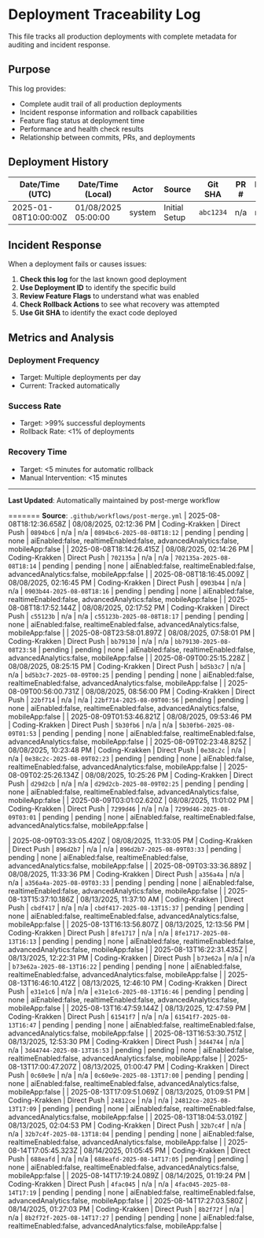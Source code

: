 # Deployment Traceability Log

This file tracks all production deployments with complete metadata for auditing
and incident response.

## Purpose

This log provides:

- Complete audit trail of all production deployments
- Incident response information and rollback capabilities
- Feature flag status at deployment time
- Performance and health check results
- Relationship between commits, PRs, and deployments

## Deployment History

| Date/Time (UTC)      | Date/Time (Local)   | Actor  | Source        | Git SHA   | PR # | Issue # | Deployment ID   | Production URL | Health Check | Rollback Actions | Feature Flags                          |
| -------------------- | ------------------- | ------ | ------------- | --------- | ---- | ------- | --------------- | -------------- | ------------ | ---------------- | -------------------------------------- |
| 2025-01-08T10:00:00Z | 01/08/2025 05:00:00 | system | Initial Setup | `abc1234` | n/a  | n/a     | `initial-setup` | pending        | pending      | none             | aiEnabled:false, realtimeEnabled:false |

## Incident Response

When a deployment fails or causes issues:

1. **Check this log** for the last known good deployment
2. **Use Deployment ID** to identify the specific build
3. **Review Feature Flags** to understand what was enabled
4. **Check Rollback Actions** to see what recovery was attempted
5. **Use Git SHA** to identify the exact code deployed

## Metrics and Analysis

### Deployment Frequency

- Target: Multiple deployments per day
- Current: Tracked automatically

### Success Rate

- Target: >99% successful deployments
- Rollback Rate: <1% of deployments

### Recovery Time

- Target: <5 minutes for automatic rollback
- Manual Intervention: <15 minutes

---

**Last Updated**: Automatically maintained by post-merge workflow

======= **Source**: `.github/workflows/post-merge.yml` |
2025-08-08T18:12:36.658Z | 08/08/2025, 02:12:36 PM | Coding-Krakken | Direct
Push | `0894bc6` | n/a | n/a | `0894bc6-2025-08-08T18:12` | pending | pending |
none | aiEnabled:false, realtimeEnabled:false, advancedAnalytics:false,
mobileApp:false | | 2025-08-08T18:14:26.415Z | 08/08/2025, 02:14:26 PM |
Coding-Krakken | Direct Push | `702135a` | n/a | n/a |
`702135a-2025-08-08T18:14` | pending | pending | none | aiEnabled:false,
realtimeEnabled:false, advancedAnalytics:false, mobileApp:false | |
2025-08-08T18:16:45.009Z | 08/08/2025, 02:16:45 PM | Coding-Krakken | Direct
Push | `0903b44` | n/a | n/a | `0903b44-2025-08-08T18:16` | pending | pending |
none | aiEnabled:false, realtimeEnabled:false, advancedAnalytics:false,
mobileApp:false | | 2025-08-08T18:17:52.144Z | 08/08/2025, 02:17:52 PM |
Coding-Krakken | Direct Push | `c55123b` | n/a | n/a |
`c55123b-2025-08-08T18:17` | pending | pending | none | aiEnabled:false,
realtimeEnabled:false, advancedAnalytics:false, mobileApp:false | |
2025-08-08T23:58:01.897Z | 08/08/2025, 07:58:01 PM | Coding-Krakken | Direct
Push | `bb79130` | n/a | n/a | `bb79130-2025-08-08T23:58` | pending | pending |
none | aiEnabled:false, realtimeEnabled:false, advancedAnalytics:false,
mobileApp:false | | 2025-08-09T00:25:15.228Z | 08/08/2025, 08:25:15 PM |
Coding-Krakken | Direct Push | `bd5b3c7` | n/a | n/a |
`bd5b3c7-2025-08-09T00:25` | pending | pending | none | aiEnabled:false,
realtimeEnabled:false, advancedAnalytics:false, mobileApp:false | |
2025-08-09T00:56:00.731Z | 08/08/2025, 08:56:00 PM | Coding-Krakken | Direct
Push | `22bf714` | n/a | n/a | `22bf714-2025-08-09T00:56` | pending | pending |
none | aiEnabled:false, realtimeEnabled:false, advancedAnalytics:false,
mobileApp:false | | 2025-08-09T01:53:46.821Z | 08/08/2025, 09:53:46 PM |
Coding-Krakken | Direct Push | `5b30fb6` | n/a | n/a |
`5b30fb6-2025-08-09T01:53` | pending | pending | none | aiEnabled:false,
realtimeEnabled:false, advancedAnalytics:false, mobileApp:false | |
2025-08-09T02:23:48.825Z | 08/08/2025, 10:23:48 PM | Coding-Krakken | Direct
Push | `0e38c2c` | n/a | n/a | `0e38c2c-2025-08-09T02:23` | pending | pending |
none | aiEnabled:false, realtimeEnabled:false, advancedAnalytics:false,
mobileApp:false | | 2025-08-09T02:25:26.134Z | 08/08/2025, 10:25:26 PM |
Coding-Krakken | Direct Push | `d29d2cb` | n/a | n/a |
`d29d2cb-2025-08-09T02:25` | pending | pending | none | aiEnabled:false,
realtimeEnabled:false, advancedAnalytics:false, mobileApp:false | |
2025-08-09T03:01:02.620Z | 08/08/2025, 11:01:02 PM | Coding-Krakken | Direct
Push | `7299d46` | n/a | n/a | `7299d46-2025-08-09T03:01` | pending | pending |
none | aiEnabled:false, realtimeEnabled:false, advancedAnalytics:false,
mobileApp:false |

| 2025-08-09T03:33:05.420Z | 08/08/2025, 11:33:05 PM | Coding-Krakken | Direct
Push | `896d2b7` | n/a | n/a | `896d2b7-2025-08-09T03:33` | pending | pending |
none | aiEnabled:false, realtimeEnabled:false, advancedAnalytics:false,
mobileApp:false | | 2025-08-09T03:33:36.889Z | 08/08/2025, 11:33:36 PM |
Coding-Krakken | Direct Push | `a356a4a` | n/a | n/a |
`a356a4a-2025-08-09T03:33` | pending | pending | none | aiEnabled:false,
realtimeEnabled:false, advancedAnalytics:false, mobileApp:false | |
2025-08-13T15:37:10.186Z | 08/13/2025, 11:37:10 AM | Coding-Krakken | Direct
Push | `cbdf417` | n/a | n/a | `cbdf417-2025-08-13T15:37` | pending | pending |
none | aiEnabled:false, realtimeEnabled:false, advancedAnalytics:false,
mobileApp:false | | 2025-08-13T16:13:56.807Z | 08/13/2025, 12:13:56 PM |
Coding-Krakken | Direct Push | `8fe1717` | n/a | n/a |
`8fe1717-2025-08-13T16:13` | pending | pending | none | aiEnabled:false,
realtimeEnabled:false, advancedAnalytics:false, mobileApp:false |
| 2025-08-13T16:22:31.435Z | 08/13/2025, 12:22:31 PM | Coding-Krakken | Direct Push | `b73e62a` | n/a | n/a | `b73e62a-2025-08-13T16:22` | pending | pending | none | aiEnabled:false, realtimeEnabled:false, advancedAnalytics:false, mobileApp:false |
| 2025-08-13T16:46:10.412Z | 08/13/2025, 12:46:10 PM | Coding-Krakken | Direct Push | `e31e1c6` | n/a | n/a | `e31e1c6-2025-08-13T16:46` | pending | pending | none | aiEnabled:false, realtimeEnabled:false, advancedAnalytics:false, mobileApp:false |
| 2025-08-13T16:47:59.144Z | 08/13/2025, 12:47:59 PM | Coding-Krakken | Direct Push | `61541f7` | n/a | n/a | `61541f7-2025-08-13T16:47` | pending | pending | none | aiEnabled:false, realtimeEnabled:false, advancedAnalytics:false, mobileApp:false |
| 2025-08-13T16:53:30.751Z | 08/13/2025, 12:53:30 PM | Coding-Krakken | Direct Push | `3d44744` | n/a | n/a | `3d44744-2025-08-13T16:53` | pending | pending | none | aiEnabled:false, realtimeEnabled:false, advancedAnalytics:false, mobileApp:false |
| 2025-08-13T17:00:47.207Z | 08/13/2025, 01:00:47 PM | Coding-Krakken | Direct Push | `0c60e9e` | n/a | n/a | `0c60e9e-2025-08-13T17:00` | pending | pending | none | aiEnabled:false, realtimeEnabled:false, advancedAnalytics:false, mobileApp:false |
| 2025-08-13T17:09:51.069Z | 08/13/2025, 01:09:51 PM | Coding-Krakken | Direct Push | `24812ce` | n/a | n/a | `24812ce-2025-08-13T17:09` | pending | pending | none | aiEnabled:false, realtimeEnabled:false, advancedAnalytics:false, mobileApp:false |
| 2025-08-13T18:04:53.019Z | 08/13/2025, 02:04:53 PM | Coding-Krakken | Direct Push | `32b7c4f` | n/a | n/a | `32b7c4f-2025-08-13T18:04` | pending | pending | none | aiEnabled:false, realtimeEnabled:false, advancedAnalytics:false, mobileApp:false |
| 2025-08-14T17:05:45.323Z | 08/14/2025, 01:05:45 PM | Coding-Krakken | Direct Push | `688eafd` | n/a | n/a | `688eafd-2025-08-14T17:05` | pending | pending | none | aiEnabled:false, realtimeEnabled:false, advancedAnalytics:false, mobileApp:false |
| 2025-08-14T17:19:24.089Z | 08/14/2025, 01:19:24 PM | Coding-Krakken | Direct Push | `4fac045` | n/a | n/a | `4fac045-2025-08-14T17:19` | pending | pending | none | aiEnabled:false, realtimeEnabled:false, advancedAnalytics:false, mobileApp:false |
| 2025-08-14T17:27:03.580Z | 08/14/2025, 01:27:03 PM | Coding-Krakken | Direct Push | `8b2f72f` | n/a | n/a | `8b2f72f-2025-08-14T17:27` | pending | pending | none | aiEnabled:false, realtimeEnabled:false, advancedAnalytics:false, mobileApp:false |
